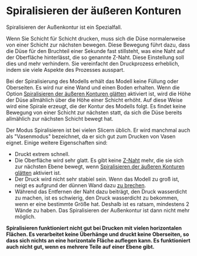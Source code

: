Spiralisieren der äußeren Konturen
====
Spiralisieren der Außenkontur ist ein Spezialfall.

Wenn Sie Schicht für Schicht drucken, muss sich die Düse normalerweise von einer Schicht zur nächsten bewegen. Diese Bewegung führt dazu, dass die Düse für den Bruchteil einer Sekunde fast stillsteht, was eine Naht auf der Oberfläche hinterlässt, die so genannte Z-Naht. Diese Einstellung soll dies und mehr verhindern. Sie vereinfacht den Druckprozess erheblich, indem sie viele Aspekte des Prozesses ausspart.

Bei der Spiralisierung des Modells erhält das Modell keine Füllung oder Oberseiten. Es wird nur eine Wand und einen Boden erhalten. Wenn die Option [Spiralisieren der äußeren Konturen glätten](smooth_spiralized_contours.md) aktiviert ist, wird die Höhe der Düse allmählich über die Höhe einer Schicht erhöht. Auf diese Weise wird eine Spirale erzeugt, die der Kontur des Modells folgt. Es findet keine Bewegung von einer Schicht zur nächsten statt, da sich die Düse bereits allmählich zur nächsten Schicht bewegt hat.

Der Modus Spiralisieren ist bei vielen Slicern üblich. Er wird manchmal auch als "Vasenmodus" bezeichnet, da er sich gut zum Drucken von Vasen eignet. Einige weitere Eigenschaften sind:
* Druckt extrem schnell.
* Die Oberfläche wird sehr glatt. Es gibt keine [Z-Naht](../troubleshooting/seam.md) mehr, die sie sich zur nächsten Ebene bewegt, wenn [Spiralisieren der äußeren Konturen glätten](smooth_spiralized_contours.md) aktiviert ist.
* Der Druck wird nicht sehr stabiel sein. Wenn das Modell zu groß ist, neigt es aufgrund der dünnen Wand dazu [zu brechen](../troubleshooting/layer_splitting.md).
* Während das Entfernen der Naht dazu beiträgt, den Druck wasserdicht zu machen, ist es schwierig, den Druck wasserdicht zu bekommen, wenn er eine bestimmte Größe hat. Deshalb ist es ratsam, mindestens 2 Wände zu haben. Das Spiralisieren der Außenkontur ist dann nicht mehr möglich.

**Spiralisieren funktioniert nicht gut bei Drucken mit vielen horizontalen Flächen. Es verarbeitet keine Überhänge und druckt keine Oberseiten, so dass sich nichts an eine horizontale Fläche auflegen kann. Es funktioniert auch nicht gut, wenn es mehrere Teile auf einer Ebene gibt.**